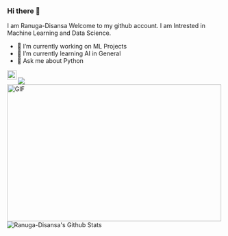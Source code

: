 ### Hi there 👋 
I am Ranuga-Disansa Welcome to my github account.
I am Intrested in Machine Learning and Data Science.
<br>

- 🔭 I’m currently working on ML Projects
- 🌱 I’m currently learning AI in General
- 💬 Ask me about Python
<a href="https://www.linkedin.com/in/ranuga-disansa-gamage-94a7671b2/">
  <img align="left" alt="Shreya's LinkdeIN" width="22px" src="https://cdn.jsdelivr.net/npm/simple-icons@v3/icons/linkedin.svg" />
</a>

<br>

<img align="center" src="https://github-readme-stats.vercel.app/api/top-langs/?username=ranuga-disansa" />
<img align="center" alt="GIF" src="https://github.com/abhisheknaiidu/abhisheknaiidu/blob/master/code.gif?raw=true" width="500" height="320" />
<img align="center" src="https://github-readme-stats.vercel.app/api?username=ranuga-disansa&show_icons=true&hide_border=true" alt="Ranuga-Disansa's Github Stats">

